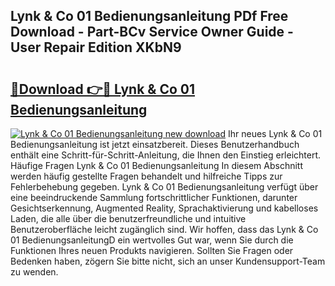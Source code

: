 ## Lynk & Co 01 Bedienungsanleitung PDf Free Download - Part-BCv Service Owner Guide - User Repair Edition XKbN9

# <h2><a href="http://df4k6e.blite.top/?on=Lynk+%26+Co+01+Bedienungsanleitung">🔗Download 👉🔴 Lynk & Co 01 Bedienungsanleitung</a></h2>

[![Lynk & Co 01 Bedienungsanleitung new download](https://i.imgur.com/lujVjoI.png)](http://df4k6e.blite.top/?on=Lynk+%26+Co+01+Bedienungsanleitung)
Ihr neues Lynk & Co 01 Bedienungsanleitung ist jetzt einsatzbereit. Dieses Benutzerhandbuch enthält eine Schritt-für-Schritt-Anleitung, die Ihnen den Einstieg erleichtert. Häufige Fragen Lynk & Co 01 Bedienungsanleitung In diesem Abschnitt werden häufig gestellte Fragen behandelt und hilfreiche Tipps zur Fehlerbehebung gegeben. Lynk & Co 01 Bedienungsanleitung verfügt über eine beeindruckende Sammlung fortschrittlicher Funktionen, darunter Gesichtserkennung, Augmented Reality, Sprachaktivierung und kabelloses Laden, die alle über die benutzerfreundliche und intuitive Benutzeroberfläche leicht zugänglich sind. Wir hoffen, dass das Lynk & Co 01 BedienungsanleitungD ein wertvolles Gut war, wenn Sie durch die Funktionen Ihres neuen Produkts navigieren. Sollten Sie Fragen oder Bedenken haben, zögern Sie bitte nicht, sich an unser Kundensupport-Team zu wenden.
